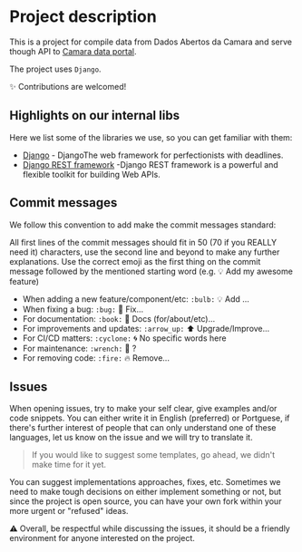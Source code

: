 # Project description

This is a project for compile data from Dados Abertos da Camara and serve though API to [Camara data portal](https://github.com/AcompanhaLegis/camara-data-portal).

The project uses `Django`.

:sparkles: Contributions are welcomed!

## Highlights on our internal libs

Here we list some of the libraries we use, so you can get familiar with them:

- [Django](https://www.djangoproject.com/) - DjangoThe web framework for perfectionists with deadlines.
- [Django REST framework](https://www.django-rest-framework.org/) -Django REST framework is a powerful and flexible toolkit for building Web APIs.

## Commit messages

We follow this convention to add make the commit messages standard:

All first lines of the commit messages should fit in 50 (70 if you REALLY need it) characters, use the second line and beyond to make any further explanations.
Use the correct emoji as the first thing on the commit message followed by the mentioned starting word (e.g. :bulb: Add my awesome feature)

- When adding a new feature/component/etc: `:bulb:` :bulb: Add ...
- When fixing a bug: `:bug:` :bug: Fix...
- For documentation: `:book:` :book: Docs (for/about/etc)...
- For improvements and updates: `:arrow_up:` :arrow_up: Upgrade/Improve...
- For CI/CD matters: `:cyclone:` :cyclone: No specific words here
- For maintenance: `:wrench:` :wrench: ?
- For removing code: `:fire:` :fire: Remove...

## Issues

When opening issues, try to make your self clear, give examples and/or code snippets. You can either write it in English (preferred) or Portguese, if there's further interest of people that can only understand one of these languages, let us know on the issue and we will try to translate it.

> If you would like to suggest some templates, go ahead, we didn't make time for it yet.

You can suggest implementations approaches, fixes, etc. Sometimes we need to make tough decisions on either implement something or not, but since the
project is open source, you can have your own fork within your more urgent or "refused" ideas.

:warning: Overall, be respectful while discussing the issues, it should be a friendly environment for anyone interested on the project.

